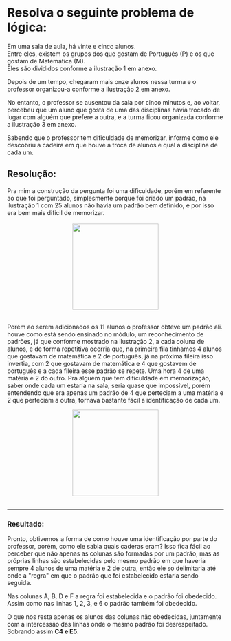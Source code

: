 <h1> Resolva o seguinte problema de lógica: </h1>
<p>
Em uma sala de aula, há vinte e cinco alunos.<br>
Entre eles, existem os grupos dos que gostam de Português (P) e os que gostam de Matemática (M).<br>
Eles são divididos conforme a ilustração 1 em anexo.<br>

Depois de um tempo, chegaram mais onze alunos nessa turma e o professor organizou-a conforme a ilustração 2 em anexo.<br>

No entanto, o professor se ausentou da sala por cinco minutos e, ao voltar, percebeu que um aluno que gosta de uma das disciplinas havia trocado de lugar com alguém que prefere a outra, e a turma ficou organizada conforme a ilustração 3 em anexo.<br>

Sabendo que o professor tem dificuldade de memorizar, informe como ele descobriu a cadeira em que houve a troca de alunos e qual a disciplina de cada um.<br>
</p>

<h2>Resolução: </h2>
Pra mim a construção da pergunta foi uma dificuldade, porém em referente ao que foi perguntado,
simplesmente porque foi criado um padrão, na ilustração 1 com 25 alunos não havia um padrão bem definido,
e por isso era bem mais difícil de memorizar.<br> 
<br>
<div align="center">
<img src="https://github.com/Dendzy/front-end-softex/assets/112651184/03b1483e-fe55-4517-8eab-b2c1d6bfed36" width="200px"/>
</div>
<br>

Porém ao serem adicionados os 11 alunos o professor obteve um padrão ali.
houve como está sendo ensinado no módulo, um reconhecimento de padrões, já que conforme mostrado na ilustração 2,
a cada coluna de alunos, e de forma repetitiva ocorria que, na primeira fila tinhamos 4 alunos que gostavam de
matemática e 2 de português, já na próxima fileira isso invertia, com 2 que gostavam de matemática e 4 que
gostavem de português e a cada fileira esse padrão se repete. Uma hora 4 de uma matéria e 2 do outro.
Pra alguém que tem dificuldade em memorização, saber onde cada um estaria na sala, seria quase que impossível,
porém entendendo que era apenas um padrão de 4 que perteciam a uma matéria e 2 que perteciam a outra, tornava bastante
fácil a identificação de cada um.
<br>
<div align="center">
<img src="https://github.com/Dendzy/front-end-softex/assets/112651184/87b01b16-3be6-4aac-895f-df0a52cd0105" width="200px"/>
</div>
<br>

----
<h3>Resultado:</h3>
Pronto, obtivemos a forma de como houve uma identificação por parte do professor, porém, como ele sabia quais caderas eram?
Isso fica fácil ao perceber que não apenas as colunas são formadas por um padrão, mas as próprias linhas são estabelecidas pelo mesmo padrão
em que haveria sempre 4 alunos de uma matéria e 2 de outra, então ele so delimitaria até onde a "regra" em que o padrão que foi estabelecido 
estaria sendo seguida.


Nas colunas A, B, D e F a regra foi estabelecida e o padrão foi obedecido.
Assim como nas linhas 1, 2, 3, e 6 o padrão também foi obedecido.

O que nos resta apenas os alunos das colunas não obedecidas, juntamente com a intercessão das linhas onde o mesmo padrão foi desrespeitado.<br>
Sobrando assim <strong>C4 e E5</Strong>.
